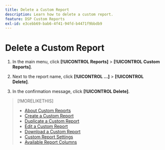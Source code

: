 ```yaml
---
title: Delete a Custom Report
description: Learn how to delete a custom report.
feature: DSP Custom Reports
exl-id: e3cebb69-bab6-4f41-94fd-b4471f9bbdb9
---
```

# Delete a Custom Report

1. In the main menu, click **[!UICONTROL Reports]** > **[!UICONTROL Custom Reports]**.

1. Next to the report name, click **[!UICONTROL ...]** > **[!UICONTROL Delete]**.

1. In the confirmation message, click **[!UICONTROL Delete]**.

>[!MORELIKETHIS]
>
>* [About Custom Reports](/help/dsp/reports/report-about.md)
>* [Create a Custom Report](/help/dsp/reports/report-create.md)
>* [Duplicate a Custom Report](/help/dsp/reports/report-copy.md)
>* [Edit a Custom Report](/help/dsp/reports/report-edit.md)
>* [Download a Custom Report](/help/dsp/reports/report-download.md)
>* [Custom Report Settings](/help/dsp/reports/report-settings.md)
>* [Available Report Columns](/help/dsp/reports/report-columns.md)

